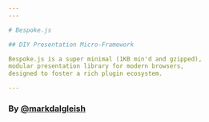 ```yaml
---
---

# Bespoke.js

## DIY Presentation Micro-Framework

Bespoke.js is a super minimal (1KB min'd and gzipped),
modular presentation library for modern browsers,
designed to foster a rich plugin ecosystem.

---
```


### By [@markdalgleish](https://github.com/markdalgleish)
